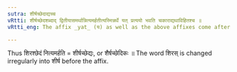 ```yaml
---
sutra: शीर्षच्छेदाद्यच्च
vRtti: शीर्षच्छेदशब्दाद् द्वितीयासमर्थान्नित्यमर्हतीत्यस्मिन्नर्थे यत् प्रत्ययो भवति चकाराद्यथाविहितश्च ॥
vRtti_eng: The affix _yat_ (य) as well as the above affixes come after the word _Sirshachchheda_ in the accusative, in the sense of 'who deserves that under all circumstances'.

---
```

Thus शिरश्छेदं नित्यमर्हति = शीर्षच्छेद्यः, or शैर्षच्छेदिकः ॥ The word शिरस् is changed irregularly into शीर्ष before the affix.